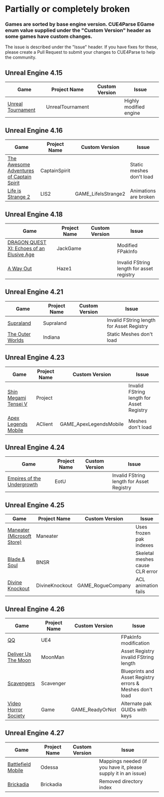 # Partially or completely broken
### Games are sorted by base engine version. CUE4Parse EGame enum value supplied under the "Custom Version" header as some games have custom changes.
The issue is described under the "Issue" header. If you have fixes for these, please create a Pull Request to submit your changes to CUE4Parse to help the community.

## Unreal Engine 4.15
|Game|Project Name|Custom Version|Issue|
|--|--|--|--|
|[Unreal Tournament](https://store.epicgames.com/en-US/p/unreal-tournament)|UnrealTournament| |Highly modified engine|

## Unreal Engine 4.16
|Game|Project Name|Custom Version|Issue|
|--|--|--|--|
|[The Awesome Adventures of Captain Spirit](https://store.steampowered.com/app/845070/The_Awesome_Adventures_of_Captain_Spirit/)|CaptainSpirit| |Static meshes don't load|
|[Life is Strange 2](https://store.steampowered.com/app/532210/Life_is_Strange_2/)|LIS2|GAME_LifeIsStrange2|Animations are broken|

## Unreal Engine 4.18
|Game|Project Name|Custom Version|Issue|
|--|--|--|--|
|[DRAGON QUEST XI: Echoes of an Elusive Age](https://store.steampowered.com/app/742120/DRAGON_QUEST_XI_Echoes_of_an_Elusive_Age__Digital_Edition_of_Light/)|JackGame| |Modified FPakInfo|
|[A Way Out](https://store.steampowered.com/app/1222700/A_Way_Out/)|Haze1| |Invalid FString length for asset registry|

## Unreal Engine 4.21
|Game|Project Name|Custom Version|Issue|
|--|--|--|--|
|[Supraland](https://store.steampowered.com/app/813630/Supraland/)|Supraland| |Invalid FString length for Asset Registry|
|[The Outer Worlds](https://store.steampowered.com/app/578650/The_Outer_Worlds/)|Indiana| |Static Meshes don't load|

## Unreal Engine 4.23
|Game|Project Name|Custom Version|Issue|
|--|--|--|--|
|[Shin Megami Tensei V](https://www.nintendo.com/store/products/shin-megami-tensei-v-switch/)|Project| |Invalid FString length for Asset Registry|
|[Apex Legends Mobile](https://play.google.com/store/apps/details?id=com.ea.gp.apexlegendsmobilefps)|AClient|GAME_ApexLegendsMobile|Meshes don't load|

## Unreal Engine 4.24
|Game|Project Name|Custom Version|Issue|
|--|--|--|--|
|[Empires of the Undergrowth](https://store.steampowered.com/app/463530/Empires_of_the_Undergrowth/)|EotU| |Invalid FString length for Asset Registry|

## Unreal Engine 4.25
|Game|Project Name|Custom Version|Issue|
|--|--|--|--|
|[Maneater (Microsoft Store)](https://www.xbox.com/en-US/games/store/maneater/9p5b81kvdgp1)|Maneater| |Uses frozen pak indexes|
|[Blade & Soul](https://www.bladeandsoul.com/)|BNSR| |Skeletal meshes cause CLR error|
|[Divine Knockout](https://store.steampowered.com/app/1294660/Divine_Knockout_DKO/)|DivineKnockout|GAME_RogueCompany|ACL animation fails|

## Unreal Engine 4.26
|Game|Project Name|Custom Version|Issue|
|--|--|--|--|
|[QQ](https://play.google.com/store/apps/details?id=com.tencent.mobileqq)|UE4| |FPakInfo modification|
|[Deliver Us The Moon](https://store.steampowered.com/app/428660/Deliver_Us_The_Moon/)|MoonMan| |Asset Registry invalid FString length|
|[Scavengers](https://store.steampowered.com/app/1183940/Scavengers/)|Scavenger| |Blueprints and Asset Registry errors & Meshes don't load|
|[Video Horror Society](https://store.epicgames.com/en-US/p/vhs)|Game|GAME_ReadyOrNot|Alternate pak GUIDs with keys|

## Unreal Engine 4.27
|Game|Project Name|Custom Version|Issue|
|--|--|--|--|
|[Battlefield Mobile](https://play.google.com/store/apps/details?id=com.ea.gp.odessa)|Odessa| |Mappings needed (if you have it, please supply it in an issue)|
|[Brickadia](https://brickadia.com/download)|Brickadia| |Removed directory index|
